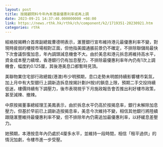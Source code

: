 ```yaml
---
layout: post
title: 按揭顧問料今年內本港最優惠利率或再上調
date: 2023-09-21 14:37:40.000000000 +08:00
link: https://news.rthk.hk/rthk/ch/component/k2/1719351-20230921.htm
categories: rthk
---
```


經絡按揭轉介首席副總裁曹德明表示，滙豐銀行宣布維持港元最優惠利率不變，對現時疲弱的樓按市場相對正面，但他指美國通脹前景仍不確定，不排除聯儲局最快下次會議恢復加息，年內調頭減息機會不大。由於美息和港元拆息將維持高水平，資金成本壓力續增，香港銀行仍有加息壓力，不排除最優惠利率年內仍有1次上調機會，幅度約0.125厘，其後港美息口都暫時見頂。

美聯物業住宅部行政總裁(港澳)布少明預期，息口走勢未明朗持續影響樓市氣氛，加上月中有大型銀行上調新造拆息按揭計劃(H按)的鎖息上限，預期二手交投持續低迷，樓價持續有下調壓力，後市表現視乎下月施政報告會否推出利好樓市政策，甚至減辣、撤辣。

中原按揭董事總經理王美鳳表示，由於拆息水平仍高於按揭息率，銀行未解除加息壓力，但基於早前已上調新造按揭息率，美息今次維持不變，相信其他銀行將陸續跟隨滙豐維持最優惠利率不變，但不排除年內仍需追加最優惠利率，以紓緩息差壓力。

她預期，本港按息年內仍處於4厘多水平，並維持一段時間，相信「租平過供」的情況加劇，令樓市進一步受壓。
